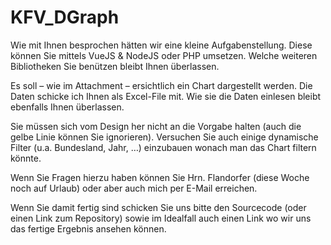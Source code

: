 # KFV_DGraph
Wie mit Ihnen besprochen hätten wir eine kleine Aufgabenstellung. 
Diese können Sie mittels VueJS & NodeJS oder PHP umsetzen. 
Welche weiteren Bibliotheken Sie benützen bleibt Ihnen überlassen.

 

Es soll – wie im Attachment – ersichtlich ein Chart dargestellt werden. 
Die Daten schicke ich Ihnen als Excel-File mit. 
Wie sie die Daten einlesen bleibt ebenfalls Ihnen überlassen.

 

Sie müssen sich vom Design her nicht an die Vorgabe halten (auch die gelbe Linie können Sie ignorieren). 
Versuchen Sie auch einige dynamische Filter (u.a. Bundesland, Jahr, …) einzubauen wonach man das Chart filtern könnte.

 

Wenn Sie Fragen hierzu haben können Sie Hrn. Flandorfer (diese Woche noch auf Urlaub) oder aber auch mich per E-Mail erreichen.

 

Wenn Sie damit fertig sind schicken Sie uns bitte den Sourcecode (oder einen Link zum Repository) sowie im Idealfall auch einen Link wo wir uns das fertige Ergebnis ansehen können.
